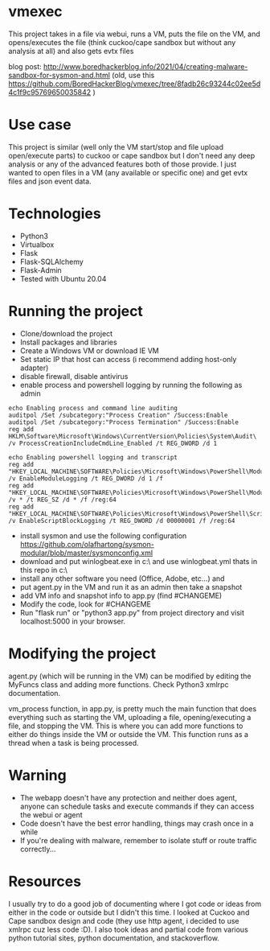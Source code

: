 # vmexec
This project takes in a file via webui, runs a VM, puts the file on the VM, and opens/executes the file (think cuckoo/cape sandbox but without any analysis at all) and also gets evtx files

blog post: http://www.boredhackerblog.info/2021/04/creating-malware-sandbox-for-sysmon-and.html (old, use this https://github.com/BoredHackerBlog/vmexec/tree/8fadb26c93244c02ee5d4c1f9c95769650035842 )

# Use case
This project is similar (well only the VM start/stop and file upload open/execute parts) to cuckoo or cape sandbox but I don't need any deep analysis or any of the advanced features both of those provide. I just wanted to open files in a VM (any available or specific one) and get evtx files and json event data. 

# Technologies
- Python3
- Virtualbox
- Flask
- Flask-SQLAlchemy
- Flask-Admin
- Tested with Ubuntu 20.04

# Running the project
- Clone/download the project
- Install packages and libraries
- Create a Windows VM or download IE VM
- Set static IP that host can access (i recommend adding host-only adapter)
- disable firewall, disable antivirus
- enable process and powershell logging by running the following as admin
```
echo Enabling process and command line auditing
auditpol /Set /subcategory:"Process Creation" /Success:Enable
auditpol /Set /subcategory:"Process Termination" /Success:Enable
reg add HKLM\Software\Microsoft\Windows\CurrentVersion\Policies\System\Audit\ /v ProcessCreationIncludeCmdLine_Enabled /t REG_DWORD /d 1

echo Enabling powershell logging and transcript
reg add "HKEY_LOCAL_MACHINE\SOFTWARE\Policies\Microsoft\Windows\PowerShell\ModuleLogging" /v EnableModuleLogging /t REG_DWORD /d 1 /f
reg add "HKEY_LOCAL_MACHINE\SOFTWARE\Policies\Microsoft\Windows\PowerShell\ModuleLogging\ModuleNames" /v * /t REG_SZ /d * /f /reg:64
reg add "HKEY_LOCAL_MACHINE\SOFTWARE\Policies\Microsoft\Windows\PowerShell\ScriptBlockLogging" /v EnableScriptBlockLogging /t REG_DWORD /d 00000001 /f /reg:64
```
- install sysmon and use the following configuration https://github.com/olafhartong/sysmon-modular/blob/master/sysmonconfig.xml
- download and put winlogbeat.exe in c:\ and use winlogbeat.yml thats in this repo in c:\
- install any other software you need (Office, Adobe, etc...) and 
- put agent.py in the VM and run it as an admin then take a snapshot
- add VM info and snapshot info to app.py (find #CHANGEME)
- Modify the code, look for #CHANGEME
- Run "flask run" or "python3 app.py" from project directory and visit localhost:5000 in your browser.

# Modifying the project
agent.py (which will be running in the VM) can be modified by editing the MyFuncs class and adding more functions. Check Python3 xmlrpc documentation.

vm_process function, in app.py, is pretty much the main function that does everything such as starting the VM, uploading a file, opening/executing a file, and stopping the VM. This is where you can add more functions to either do things inside the VM or outside the VM. This function runs as a thread when a task is being processed.

# Warning
- The webapp doesn't have any protection and neither does agent, anyone can schedule tasks and execute commands if they can access the webui or agent
- Code doesn't have the best error handling, things may crash once in a while
- If you're dealing with malware, remember to isolate stuff or route traffic correctly...

# Resources
I usually try to do a good job of documenting where I got code or ideas from either in the code or outside but I didn't this time. I looked at Cuckoo and Cape sandbox design and code (they use http agent, i decided to use xmlrpc cuz less code :D). I also took ideas and partial code from various python tutorial sites, python documentation, and stackoverflow.
